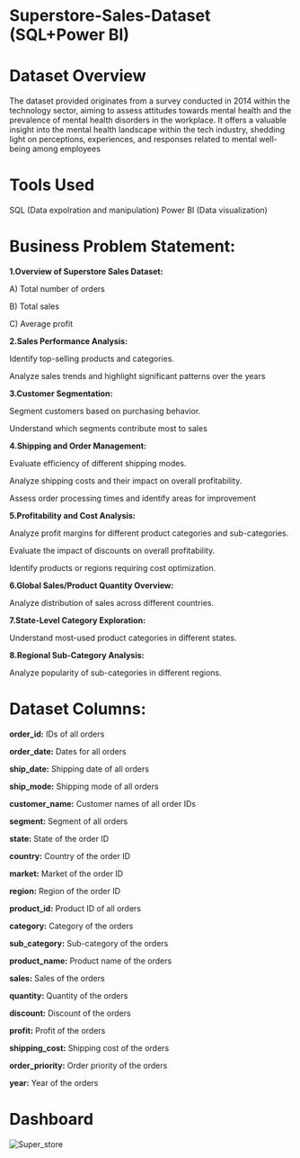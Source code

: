 # Superstore-Sales-Dataset (SQL+Power BI)


# Dataset Overview

The dataset provided originates from a survey conducted in 2014 within the technology sector, aiming to assess attitudes towards mental health and the prevalence of mental health disorders in the workplace. It offers a valuable insight into the mental health landscape within the tech industry, shedding light on perceptions, experiences, and responses related to mental well-being among employees



# Tools Used

SQL (Data expolration and manipulation)
Power BI (Data visualization)

# Business Problem Statement:

**1.Overview of Superstore Sales Dataset:**

A) Total number of orders


B) Total sales


C) Average profit

**2.Sales Performance Analysis:**

Identify top-selling products and categories.


Analyze sales trends and highlight significant patterns over the years

**3.Customer Segmentation:**


Segment customers based on purchasing behavior.


Understand which segments contribute most to sales

**4.Shipping and Order Management:**


Evaluate efficiency of different shipping modes.


Analyze shipping costs and their impact on overall profitability.


Assess order processing times and identify areas for improvement

**5.Profitability and Cost Analysis:**


Analyze profit margins for different product categories and sub-categories.


Evaluate the impact of discounts on overall profitability.


Identify products or regions requiring cost optimization.



**6.Global Sales/Product Quantity Overview:**


Analyze distribution of sales across different countries.


**7.State-Level Category Exploration:**


Understand most-used product categories in different states.



**8.Regional Sub-Category Analysis:**


Analyze popularity of sub-categories in different regions.



# Dataset Columns:

**order_id:** IDs of all orders


**order_date:** Dates for all orders


**ship_date:** Shipping date of all orders


**ship_mode:** Shipping mode of all orders


**customer_name:** Customer names of all order IDs


**segment:** Segment of all orders


**state:** State of the order ID


**country:** Country of the order ID


**market:** Market of the order ID


**region:** Region of the order ID


**product_id:** Product ID of all orders


**category:** Category of the orders


**sub_category:** Sub-category of the orders


**product_name:** Product name of the orders


**sales:** Sales of the orders


**quantity:** Quantity of the orders


**discount:** Discount of the orders


**profit:** Profit of the orders


**shipping_cost:** Shipping cost of the orders


**order_priority:** Order priority of the orders


**year:** Year of the orders


# Dashboard

![Super_store](https://github.com/Sumit-Baviskar/Mental-Health-Power-BI-/assets/153518735/95dadd55-7962-42a7-88e7-afb86e52abea)

